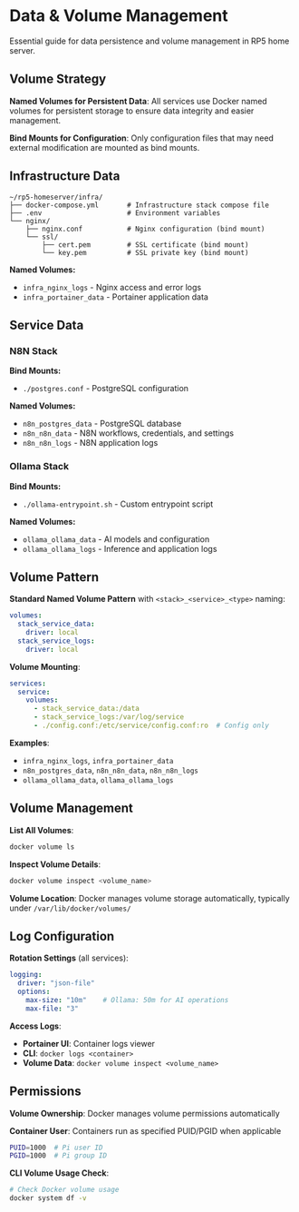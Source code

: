 # Data & Volume Management

Essential guide for data persistence and volume management in RP5 home server.

## Volume Strategy

**Named Volumes for Persistent Data**: All services use Docker named volumes for persistent storage to ensure data integrity and easier management.

**Bind Mounts for Configuration**: Only configuration files that may need external modification are mounted as bind mounts.

## Infrastructure Data

```
~/rp5-homeserver/infra/
├── docker-compose.yml       # Infrastructure stack compose file
├── .env                     # Environment variables
└── nginx/
    ├── nginx.conf           # Nginx configuration (bind mount)
    └── ssl/
        ├── cert.pem         # SSL certificate (bind mount)
        └── key.pem          # SSL private key (bind mount)
```

**Named Volumes:**
- `infra_nginx_logs` - Nginx access and error logs
- `infra_portainer_data` - Portainer application data

## Service Data

### N8N Stack
**Bind Mounts:**
- `./postgres.conf` - PostgreSQL configuration

**Named Volumes:**
- `n8n_postgres_data` - PostgreSQL database
- `n8n_n8n_data` - N8N workflows, credentials, and settings
- `n8n_n8n_logs` - N8N application logs

### Ollama Stack
**Bind Mounts:**
- `./ollama-entrypoint.sh` - Custom entrypoint script

**Named Volumes:**
- `ollama_ollama_data` - AI models and configuration
- `ollama_ollama_logs` - Inference and application logs

## Volume Pattern

**Standard Named Volume Pattern** with `<stack>_<service>_<type>` naming:
```yaml
volumes:
  stack_service_data:
    driver: local
  stack_service_logs:
    driver: local
```

**Volume Mounting**:
```yaml
services:
  service:
    volumes:
      - stack_service_data:/data
      - stack_service_logs:/var/log/service
      - ./config.conf:/etc/service/config.conf:ro  # Config only
```

**Examples**:
- `infra_nginx_logs`, `infra_portainer_data`
- `n8n_postgres_data`, `n8n_n8n_data`, `n8n_n8n_logs`  
- `ollama_ollama_data`, `ollama_ollama_logs`

## Volume Management

**List All Volumes**:
```bash
docker volume ls
```

**Inspect Volume Details**:
```bash
docker volume inspect <volume_name>
```

**Volume Location**: 
Docker manages volume storage automatically, typically under `/var/lib/docker/volumes/`

## Log Configuration

**Rotation Settings** (all services):
```yaml
logging:
  driver: "json-file"
  options:
    max-size: "10m"    # Ollama: 50m for AI operations
    max-file: "3"
```

**Access Logs**:
- **Portainer UI**: Container logs viewer
- **CLI**: `docker logs <container>`
- **Volume Data**: `docker volume inspect <volume_name>`

## Permissions

**Volume Ownership**: Docker manages volume permissions automatically

**Container User**: Containers run as specified PUID/PGID when applicable
```bash
PUID=1000  # Pi user ID  
PGID=1000  # Pi group ID
```



**CLI Volume Usage Check**:
```bash
# Check Docker volume usage
docker system df -v
```